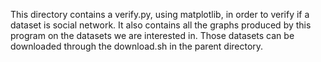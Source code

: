 This directory contains a verify.py, using matplotlib, in order to verify if a dataset is social network.
It also contains all the graphs produced by this program on the datasets we are interested in. Those datasets can be downloaded through the download.sh in the parent directory.
